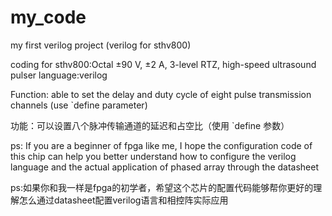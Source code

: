 # my_code
my first verilog project  (verilog for sthv800)

coding for sthv800:Octal ±90 V, ±2 A, 3-level RTZ, high-speed ultrasound pulser
language:verilog

Function: able to set the delay and duty cycle of eight pulse transmission channels (use `define parameter)

功能：可以设置八个脉冲传输通道的延迟和占空比（使用 `define 参数）

ps: If you are a beginner of fpga like me, I hope the configuration code of this chip can help you better understand how to configure the verilog language and the actual application of phased array through the datasheet

ps:如果你和我一样是fpga的初学者，希望这个芯片的配置代码能够帮你更好的理解怎么通过datasheet配置verilog语言和相控阵实际应用
